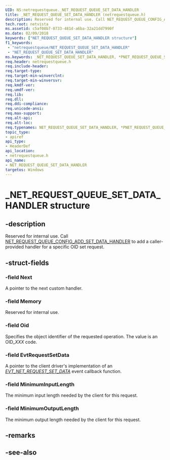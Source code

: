 ```yaml
---
UID: NS:netrequestqueue._NET_REQUEST_QUEUE_SET_DATA_HANDLER
title: _NET_REQUEST_QUEUE_SET_DATA_HANDLER (netrequestqueue.h)
description: Reserved for internal use. Call NET_REQUEST_QUEUE_CONFIG_ADD_SET_DATA_HANDLER to add a caller-provided handler for a specific OID set request.
tech.root: netvista
ms.assetid: c5af08b7-0733-481d-a6ba-32a21dd7990f
ms.date: 02/09/2018
keywords: ["NET_REQUEST_QUEUE_SET_DATA_HANDLER structure"]
f1_keywords:
 - "netrequestqueue/NET_REQUEST_QUEUE_SET_DATA_HANDLER"
 - "NET_REQUEST_QUEUE_SET_DATA_HANDLER"
ms.keywords: _NET_REQUEST_QUEUE_SET_DATA_HANDLER, *PNET_REQUEST_QUEUE_SET_DATA_HANDLER, NET_REQUEST_QUEUE_SET_DATA_HANDLER, 
req.header: netrequestqueue.h
req.include-header:
req.target-type:
req.target-min-winverclnt:
req.target-min-winversvr:
req.kmdf-ver:
req.umdf-ver:
req.lib:
req.dll:
req.ddi-compliance:
req.unicode-ansi:
req.max-support:
req.alt-api:
req.alt-loc:
req.typenames: NET_REQUEST_QUEUE_SET_DATA_HANDLER, *PNET_REQUEST_QUEUE_SET_DATA_HANDLER
topic_type: 
- apiref
api_type: 
- HeaderDef
api_location:
- netrequestqueue.h
api_name: 
- NET_REQUEST_QUEUE_SET_DATA_HANDLER
targetos: Windows
---
```


# _NET_REQUEST_QUEUE_SET_DATA_HANDLER structure

## -description



Reserved for internal use. Call [NET_REQUEST_QUEUE_CONFIG_ADD_SET_DATA_HANDLER](nf-netrequestqueue-net_request_queue_config_add_set_data_handler.md) to add a caller-provided handler for a specific OID set request.

## -struct-fields

### -field Next
A pointer to the next custom handler.
 
### -field Memory
Reserved for internal use.
 
### -field Oid
Specifies the object identifier of the requested operation. The value is an OID\_*XXX* code. 
 
### -field EvtRequestSetData
A pointer to the client driver's implementation of an *[EVT_NET_REQUEST_SET_DATA](nc-netrequestqueue-evt_net_request_set_data.md)* event callback function.
 
### -field MinimumInputLength
The minimum input length needed by the client for this request.
 
### -field MinimumOutputLength
The minimum output length needed by the client for this request.

## -remarks


## -see-also
